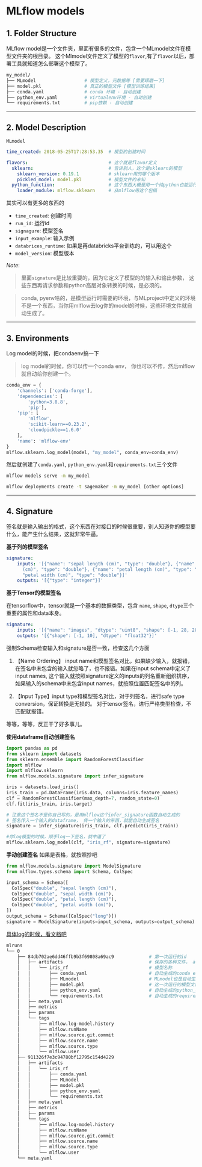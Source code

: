 # MLflow models

## 1. Folder Structure

MLflow model是一个文件夹，里面有很多的文件，包含一个MLmodel文件在模型文件夹的根目录。
这个Mlmodel文件定义了模型的`flavor`,有了`flavor`以后，部署工具就知道怎么部署这个模型了。       


```bash
my_model/
├── MLmodel                  # 模型定义，元数据等 [需要琢磨一下]
├── model.pkl                # 真正的模型文件 [模型训练结果]
├── conda.yaml               # conda 环境 - 自动创建
├── python_env.yaml          # virtualenv环境 - 自动创建
└── requirements.txt         # pip依赖 - 自动创建
```
---
## 2. Model Description
`MLmodel`
```yaml
time_created: 2018-05-25T17:28:53.35  # 模型的创建时间

flavors:                              # 这个就是flavor定义
  sklearn:                            # 告诉别人，这个是sklearn的模型
    sklearn_version: 0.19.1           # sklearn用的哪个版本
    pickled_model: model.pkl          # 模型文件的未知
  python_function:                    # 这个东西大概是用一个纯python也能运行的东西
    loader_module: mlflow.sklearn     # 从mlflow用这个包搞
```

其实可以有更多的东西的
- `time_created`: 创建时间
- `run_id`: 运行id
- `signagure`: 模型签名
- `input_example`: 输入示例
- `databrices_runtime`: 如果是再databricks平台训练的，可以用这个
- `model_version`: 模型版本

*Note*:

> 里面`signature`是比较重要的，因为它定义了模型的的输入和输出参数， 这些东西再请求参数和python高层对象转换的时候，是必须的。    

> conda, pyenv啥的，是模型运行时需要的环境，与MLproject中定义的环境不是一个东西，当你用mlflow去log你的model的时候，这些环境文件就自动生成了。
---
## 3. Environments
Log model的时候，把condaenv搞一下
> log model的时候，你可以传一个conda env， 你也可以不传，然后mlflow就自动给你创建一个。   

```python
conda_env = {
    'channels': ['conda-forge'],
    'dependencies': [
        'python=3.8.8',
        'pip'],
    'pip': [
        'mlflow',
        'scikit-learn==0.23.2',
        'cloudpickle==1.6.0'
    ],
    'name': 'mlflow-env'
}
mlflow.sklearn.log_model(model, "my_model", conda_env=conda_env)
```

然后就创建了`conda.yaml`, `python_env.yaml`和`requirements.txt`三个文件


```bash
mlflow models serve -m my_model

mlflow deployments create -t sagemaker -m my_model [other options]
```

---
## 4. Signature

签名就是输入输出的格式，这个东西在对接口的时候很重要，别人知道你的模型要什么，能产生什么结果，这就非常牛逼。

**基于列的模型签名**
```yaml
signature:
    inputs: '[{"name": "sepal length (cm)", "type": "double"}, {"name": "sepal width
      (cm)", "type": "double"}, {"name": "petal length (cm)", "type": "double"}, {"name":
      "petal width (cm)", "type": "double"}]'
    outputs: '[{"type": "integer"}]'

```

**基于Tensor的模型签名**

在tensorflow中，tensor就是一个基本的数据类型，包含 `name`, `shape`, `dtype`三个重要的属性和data本身。
```yaml
signature:
    inputs: '[{"name": "images", "dtype": "uint8", "shape": [-1, 28, 28, 1]}]'
    outputs: '[{"shape": [-1, 10], "dtype": "float32"}]'
```

强制Schema检查输入和signature是否一致，检查这几个方面

1. 【Name Ordering】 input name和模型签名对比，如果缺少输入，就报错，在签名中未包含的输入就忽略了，也不报错。如果在input schema中定义了 input names, 这个输入就按照signature定义的inputs的列名重新组织排序，如果输入的schema中未包含input names，就按照位置匹配签名中的列。


2. 【Input Type】input type和模型签名对比，对于列签名，进行safe type conversion，保证转换是无损的。 对于tensor签名，进行严格类型检查，不匹配就报错。


等等，等等，反正干了好多事儿。

**使用dataframe自动创建签名**
```python
import pandas as pd
from sklearn import datasets
from sklearn.ensemble import RandomForestClassifier
import mlflow
import mlflow.sklearn
from mlflow.models.signature import infer_signature

iris = datasets.load_iris()
iris_train = pd.DataFrame(iris.data, columns=iris.feature_names)
clf = RandomForestClassifier(max_depth=7, random_state=0)
clf.fit(iris_train, iris.target)

# 注意这个签名不是你自己写的，是用mlflow这个infer_signature函数自动生成的
# 签名传入一个输入的dataframe， 传一个输入的东西，就能自动生成签名
signature = infer_signature(iris_train, clf.predict(iris_train))

#你log模型的时候，顺手log一下签名，就牛逼了
mlflow.sklearn.log_model(clf, "iris_rf", signature=signature)
```

**手动创建签名**
如果是表格，就按照抄吧
```python
from mlflow.models.signature import ModelSignature
from mlflow.types.schema import Schema, ColSpec

input_schema = Schema([
  ColSpec("double", "sepal length (cm)"),
  ColSpec("double", "sepal width (cm)"),
  ColSpec("double", "petal length (cm)"),
  ColSpec("double", "petal width (cm)"),
])
output_schema = Schema([ColSpec("long")])
signature = ModelSignature(inputs=input_schema, outputs=output_schema)
```
[具体log的时候，看文档吧](https://mlflow.org/docs/latest/models.html)

```bash
mlruns
└── 0
    ├── 84db702ae6dd46ffb9b3f69808a69ac9             # 第一次运行的id
    │   ├── artifacts                                # 保存的各种文件， artifacts在这儿
    │   │   └── iris_rf                              # 模型名称
    │   │       ├── conda.yaml                       # 自动生成的conda env
    │   │       ├── MLmodel                          # MLmodel也是自动生成的
    │   │       ├── model.pkl                        # 这一次运行的模型文件
    │   │       ├── python_env.yaml                  # 自动生成的python_env文件
    │   │       └── requirements.txt                 # 自动生成的requirements.txt文件
    │   ├── meta.yaml                        
    │   ├── metrics
    │   ├── params
    │   └── tags
    │       ├── mlflow.log-model.history
    │       ├── mlflow.runName
    │       ├── mlflow.source.git.commit
    │       ├── mlflow.source.name
    │       ├── mlflow.source.type
    │       └── mlflow.user
    ├── 911326f7e3c94780bf12795c154d4229
    │   ├── artifacts
    │   │   └── iris_rf
    │   │       ├── conda.yaml
    │   │       ├── MLmodel
    │   │       ├── model.pkl
    │   │       ├── python_env.yaml
    │   │       └── requirements.txt
    │   ├── meta.yaml
    │   ├── metrics
    │   ├── params
    │   └── tags
    │       ├── mlflow.log-model.history
    │       ├── mlflow.runName
    │       ├── mlflow.source.git.commit
    │       ├── mlflow.source.name
    │       ├── mlflow.source.type
    │       └── mlflow.user
    └── meta.yaml
```
















